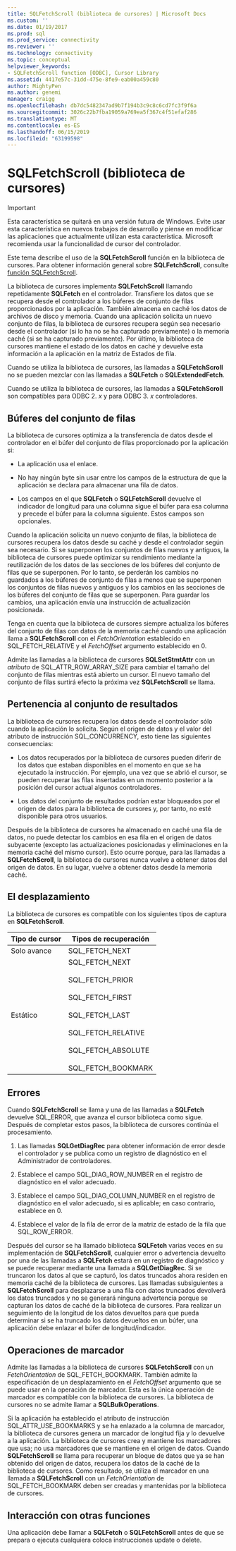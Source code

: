 ```yaml
---
title: SQLFetchScroll (biblioteca de cursores) | Microsoft Docs
ms.custom: ''
ms.date: 01/19/2017
ms.prod: sql
ms.prod_service: connectivity
ms.reviewer: ''
ms.technology: connectivity
ms.topic: conceptual
helpviewer_keywords:
- SQLFetchScroll function [ODBC], Cursor Library
ms.assetid: 4417e57c-31dd-475e-8fe9-eab00a459c80
author: MightyPen
ms.author: genemi
manager: craigg
ms.openlocfilehash: db7dc5482347ad9b7f194b3c9c8c6cd7fc3f9f6a
ms.sourcegitcommit: 3026c22b7fba19059a769ea5f367c4f51efaf286
ms.translationtype: MT
ms.contentlocale: es-ES
ms.lasthandoff: 06/15/2019
ms.locfileid: "63199598"
---
```

# <a name="sqlfetchscroll-cursor-library"></a>SQLFetchScroll (biblioteca de cursores)
> [!IMPORTANT]  
>  Esta característica se quitará en una versión futura de Windows. Evite usar esta característica en nuevos trabajos de desarrollo y piense en modificar las aplicaciones que actualmente utilizan esta característica. Microsoft recomienda usar la funcionalidad de cursor del controlador.  
  
 Este tema describe el uso de la **SQLFetchScroll** función en la biblioteca de cursores. Para obtener información general sobre **SQLFetchScroll**, consulte [función SQLFetchScroll](../../../odbc/reference/syntax/sqlfetchscroll-function.md).  
  
 La biblioteca de cursores implementa **SQLFetchScroll** llamando repetidamente **SQLFetch** en el controlador. Transfiere los datos que se recupera desde el controlador a los búferes de conjunto de filas proporcionados por la aplicación. También almacena en caché los datos de archivos de disco y memoria. Cuando una aplicación solicita un nuevo conjunto de filas, la biblioteca de cursores recupera según sea necesario desde el controlador (si lo ha no se ha capturado previamente) o la memoria caché (si se ha capturado previamente). Por último, la biblioteca de cursores mantiene el estado de los datos en caché y devuelve esta información a la aplicación en la matriz de Estados de fila.  
  
 Cuando se utiliza la biblioteca de cursores, las llamadas a **SQLFetchScroll** no se pueden mezclar con las llamadas a **SQLFetch** o **SQLExtendedFetch**.  
  
 Cuando se utiliza la biblioteca de cursores, las llamadas a **SQLFetchScroll** son compatibles para ODBC 2. *x* y para ODBC 3. *x* controladores.  
  
## <a name="rowset-buffers"></a>Búferes del conjunto de filas  
 La biblioteca de cursores optimiza a la transferencia de datos desde el controlador en el búfer del conjunto de filas proporcionado por la aplicación si:  
  
-   La aplicación usa el enlace.  
  
-   No hay ningún byte sin usar entre los campos de la estructura de que la aplicación se declara para almacenar una fila de datos.  
  
-   Los campos en el que **SQLFetch** o **SQLFetchScroll** devuelve el indicador de longitud para una columna sigue el búfer para esa columna y precede el búfer para la columna siguiente. Estos campos son opcionales.  
  
 Cuando la aplicación solicita un nuevo conjunto de filas, la biblioteca de cursores recupera los datos desde su caché y desde el controlador según sea necesario. Si se superponen los conjuntos de filas nuevos y antiguos, la biblioteca de cursores puede optimizar su rendimiento mediante la reutilización de los datos de las secciones de los búferes del conjunto de filas que se superponen. Por lo tanto, se perderán los cambios no guardados a los búferes de conjunto de filas a menos que se superponen los conjuntos de filas nuevos y antiguos y los cambios en las secciones de los búferes del conjunto de filas que se superponen. Para guardar los cambios, una aplicación envía una instrucción de actualización posicionada.  
  
 Tenga en cuenta que la biblioteca de cursores siempre actualiza los búferes del conjunto de filas con datos de la memoria caché cuando una aplicación llama a **SQLFetchScroll** con el *FetchOrientation* establecido en SQL_FETCH_RELATIVE y el *FetchOffset* argumento establecido en 0.  
  
 Admite las llamadas a la biblioteca de cursores **SQLSetStmtAttr** con un *atributo* de SQL_ATTR_ROW_ARRAY_SIZE para cambiar el tamaño del conjunto de filas mientras está abierto un cursor. El nuevo tamaño del conjunto de filas surtirá efecto la próxima vez **SQLFetchScroll** se llama.  
  
## <a name="result-set-membership"></a>Pertenencia al conjunto de resultados  
 La biblioteca de cursores recupera los datos desde el controlador sólo cuando la aplicación lo solicita. Según el origen de datos y el valor del atributo de instrucción SQL_CONCURRENCY, esto tiene las siguientes consecuencias:  
  
-   Los datos recuperados por la biblioteca de cursores pueden diferir de los datos que estaban disponibles en el momento en que se ha ejecutado la instrucción. Por ejemplo, una vez que se abrió el cursor, se pueden recuperar las filas insertadas en un momento posterior a la posición del cursor actual algunos controladores.  
  
-   Los datos del conjunto de resultados podrían estar bloqueados por el origen de datos para la biblioteca de cursores y, por tanto, no esté disponible para otros usuarios.  
  
 Después de la biblioteca de cursores ha almacenado en caché una fila de datos, no puede detectar los cambios en esa fila en el origen de datos subyacente (excepto las actualizaciones posicionadas y eliminaciones en la memoria caché del mismo cursor). Esto ocurre porque, para las llamadas a **SQLFetchScroll**, la biblioteca de cursores nunca vuelve a obtener datos del origen de datos. En su lugar, vuelve a obtener datos desde la memoria caché.  
  
## <a name="scrolling"></a>El desplazamiento  
 La biblioteca de cursores es compatible con los siguientes tipos de captura en **SQLFetchScroll**.  
  
|Tipo de cursor|Tipos de recuperación|  
|-----------------|-----------------|  
|Solo avance|SQL_FETCH_NEXT|  
|Estático|SQL_FETCH_NEXT<br /><br /> SQL_FETCH_PRIOR<br /><br /> SQL_FETCH_FIRST<br /><br /> SQL_FETCH_LAST<br /><br /> SQL_FETCH_RELATIVE<br /><br /> SQL_FETCH_ABSOLUTE<br /><br /> SQL_FETCH_BOOKMARK|  
  
## <a name="errors"></a>Errores  
 Cuando **SQLFetchScroll** se llama y una de las llamadas a **SQLFetch** devuelve SQL_ERROR, que avanza el cursor biblioteca como sigue. Después de completar estos pasos, la biblioteca de cursores continúa el procesamiento.  
  
1.  Las llamadas **SQLGetDiagRec** para obtener información de error desde el controlador y se publica como un registro de diagnóstico en el Administrador de controladores.  
  
2.  Establece el campo SQL_DIAG_ROW_NUMBER en el registro de diagnóstico en el valor adecuado.  
  
3.  Establece el campo SQL_DIAG_COLUMN_NUMBER en el registro de diagnóstico en el valor adecuado, si es aplicable; en caso contrario, establece en 0.  
  
4.  Establece el valor de la fila de error de la matriz de estado de la fila que SQL_ROW_ERROR.  
  
 Después del cursor se ha llamado biblioteca **SQLFetch** varias veces en su implementación de **SQLFetchScroll**, cualquier error o advertencia devuelto por una de las llamadas a **SQLFetch** estará en un registro de diagnóstico y se puede recuperar mediante una llamada a **SQLGetDiagRec**. Si se truncaron los datos al que se capturó, los datos truncados ahora residen en memoria caché de la biblioteca de cursores. Las llamadas subsiguientes a **SQLFetchScroll** para desplazarse a una fila con datos truncados devolverá los datos truncados y no se generará ninguna advertencia porque se capturan los datos de caché de la biblioteca de cursores. Para realizar un seguimiento de la longitud de los datos devueltos para que pueda determinar si se ha truncado los datos devueltos en un búfer, una aplicación debe enlazar el búfer de longitud/indicador.  
  
## <a name="bookmark-operations"></a>Operaciones de marcador  
 Admite las llamadas a la biblioteca de cursores **SQLFetchScroll** con un *FetchOrientation* de SQL_FETCH_BOOKMARK. También admite la especificación de un desplazamiento en el *FetchOffset* argumento que se puede usar en la operación de marcador. Esta es la única operación de marcador es compatible con la biblioteca de cursores. La biblioteca de cursores no se admite llamar a **SQLBulkOperations**.  
  
 Si la aplicación ha establecido el atributo de instrucción SQL_ATTR_USE_BOOKMARKS y se ha enlazado a la columna de marcador, la biblioteca de cursores genera un marcador de longitud fija y lo devuelve a la aplicación. La biblioteca de cursores crea y mantiene los marcadores que usa; no usa marcadores que se mantiene en el origen de datos. Cuando **SQLFetchScroll** se llama para recuperar un bloque de datos que ya se han obtenido del origen de datos, recupera los datos de la caché de la biblioteca de cursores. Como resultado, se utiliza el marcador en una llamada a **SQLFetchScroll** con un *FetchOrientation* de SQL_FETCH_BOOKMARK deben ser creadas y mantenidas por la biblioteca de cursores.  
  
## <a name="interaction-with-other-functions"></a>Interacción con otras funciones  
 Una aplicación debe llamar a **SQLFetch** o **SQLFetchScroll** antes de que se prepara o ejecuta cualquiera coloca instrucciones update o delete.
